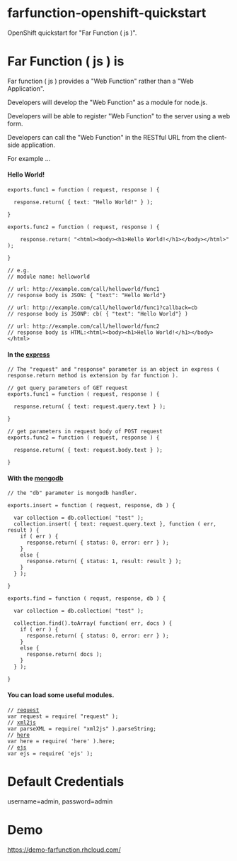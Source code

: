 farfunction-openshift-quickstart
================================

OpenShift quickstart for "Far Function ( js )".


Far Function ( js ) is
=======================

Far function ( js ) provides a "Web Function" rather than a "Web Application".

Developers will develop the "Web Function" as a module for node.js.

Developers will be able to register "Web Function" to the server using a web form.

Developers can call the "Web Function" in the RESTful URL from the client-side application.

For example ...


<h4>Hello World!</h4>

<pre><code>exports.func1 = function ( request, response ) {

  response.return( { text: "Hello World!" } );

}

exports.func2 = function ( request, response ) {

    response.return( "&lt;html&gt;&lt;body&gt;&lt;h1&gt;Hello World!&lt;/h1&gt;&lt;/body&gt;&lt;/html&gt;" );

}
  
// e.g.
// module name: helloworld

// url: http://example.com/call/helloworld/func1
// response body is JSON: { "text": "Hello World"}

// url: http://example.com/call/helloworld/func1?callback=cb
// response body is JSONP: cb( { "text": "Hello World"} )

// url: http://example.com/call/helloworld/func2
// response body is HTML:&lt;html&gt;&lt;body&gt;&lt;h1&gt;Hello World!&lt;/h1&gt;&lt;/body&gt;&lt;/html&gt;
</code></pre>

<h4>In the <a href="http://expressjs.com/">express</a></h4>

<pre><code>// The "request" and "response" parameter is an object in express ( response.return method is extension by far function ).

// get query parameters of GET request
exports.func1 = function ( request, response ) {

  response.return( { text: request.query.text } );

}

// get parameters in request body of POST request
exports.func2 = function ( request, response ) {

  response.return( { text: request.body.text } );

}
</code></pre>

<h4>With the <a href="http://mongodb.github.io/node-mongodb-native/">mongodb</a></h4>

<pre><code>// the "db" parameter is mongodb handler. 

exports.insert = function ( request, response, db ) {

  var collection = db.collection( "test" );
  collection.insert( { text: request.query.text }, function ( err, result ) {
    if ( err ) {
      response.return( { status: 0, error: err } );
    }
    else {
      response.return( { status: 1, result: result } );
    }
  } );

}

exports.find = function ( requst, response, db ) {

  var collection = db.collection( "test" );

  collection.find().toArray( function( err, docs ) {
    if ( err ) {
      response.return( { status: 0, error: err } );
    }
    else {
      response.return( docs );
    }
  } );

}
</code></pre>

<h4>You can load some useful modules.</h4>

<pre><code>// <a href="https://github.com/mikeal/request">request</a>
var request = require( "request" );
// <a href="https://github.com/Leonidas-from-XIV/node-xml2js">xml2js</a>
var parseXML = require( "xml2js" ).parseString;
// <a href="https://github.com/cho45/node-here.js">here</a>
var here = require( 'here' ).here;
// <a href="https://github.com/visionmedia/ejs">ejs</a>
var ejs = require( 'ejs' );
</code></pre>


Default Credentials
=================== 

username=admin, password=admin


Demo
====

https://demo-farfunction.rhcloud.com/
